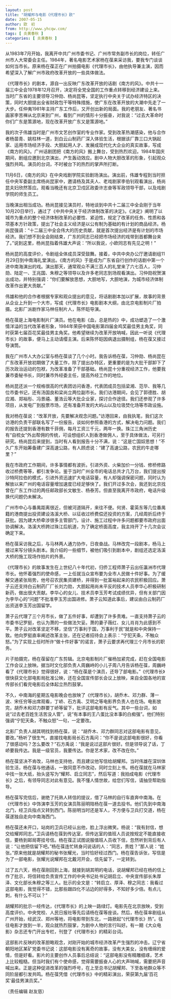 ```yaml
---
layout: post
title: "胡耀邦与电影《代理市长》欧"
date: 2007-05-15
author: 欧　初
from: http://www.yhcqw.com/
tags: [ 炎黄春秋 ]
categories: [ 炎黄春秋 ]
---
```





从1983年7月开始，我离开中共广州市委书记、广州市常务副市长的岗位，转任广州市人大常委会主任。1984年，著名电影艺术家杨在葆来采访我，要我专门谈谈如何当市长。原来杨在葆正在广州拍摄电影《代理市长》，由他执导兼主演，因而希望深入了解广州市政府改革开放的一些具体做法。


《代理市长》的剧本，源自一出反映广东改革开放的话剧《南方的风》。中共十一届三中全会1978年12月召开，决定将全党全国的工作重点转移到经济建设上来。当时广东省的主要领导习仲勋、杨尚昆等，坚定执行中央关于试办经济特区的决策，同时大胆提出全省财政包干等特殊措施，使广东在改革开放的大潮中先走了一大步。任仲夷1981年主持广东工作后，又开创出新的局面。我的老朋友、著名书画家李苦禅从北京来到广州，看到广州的情形十分振奋，对我说：“过去大革命时你们广东是策源地，现在改革开放广东又是策源地。”


我的次子伟雄当时是广州市文艺创作室的专业作家。受到改革热潮感染，他与合作者杨苗青、姚柱林一道，到白云山制药厂深入体验生活，根据该厂靠三口大锅起家、运用市场经济手段、大胆起用人才、发展成现代化大企业的真实故事，写成《南方的风》。广州话剧团把《南方的风》搬上舞台，受到热烈欢迎。1984年国庆期间，剧组应邀到北京演出，产生轰动效应。剧中人物大胆改革的形象，引起观众强烈共鸣。演员的台词，不时被台下的热烈的掌声所打断。


11月6日，《南方的风》在中央戏剧学院实验剧场演出。演出前，伟雄专程到当时担任中央军委副主席杨尚昆家中，邀请杨及其夫人、老戏剧家李伯钊观看演出，杨尚昆夫妇欣然答应。观看当晚还有北京卫戍区政委许志奋等军政领导干部，以及戏剧学院的师生员工。


当晚演出相当成功。杨尚昆接见演员时，特地谈到中共十二届三中全会刚于当年10月20日举行，通过了《中共中央关于经济体制改革的决定》。《决定》阐明了以城市为重点的整个经济体制改革的必要性、紧迫性，规定了改革的任务、性质和各项基本方针政策，提出了社会主义经济是以公有制为基础的有计划的商品经济。杨尚昆强调：“十二届三中全会伟大的历史贡献，就是首次提出经济是有计划的市场经济。我们想不到全会刚结束，广东的同志已经把市场经济的戏带到首都舞台来了。”说到这里，杨尚昆指着伟雄大声说：“所以我说，小欧同志有先见之明！”


杨尚昆的高度评价，令剧组全体成员深受鼓舞。接着，中共中央办公厅邀请剧组11月29日到中南海礼堂演出。《南方的风》于是成为广东省自行创作的话剧中第一个进中南海演出的戏。演出那天，通常观众不满三百人的礼堂来了六七百人，习仲勋、陆定一、王兆国、朱穆之等领导以及许多老同志到场观看演出。习仲勋祝贺演出成功，并特别强调：“你们要解放思想，大胆地写，大胆地演，为城市经济体制改革作出更大贡献。”


伟雄和他的合作者根据专家和观众提出的意见，将话剧剧本加以扩展，故事的背景从企业上升到一个大市，写成《代理市长》电影剧本大纲，由北京电影制片厂拍摄。北影厂派剧作家马林任制片人，陈怀皑导演。


杨在葆是上海电影制片厂演员。他在电影《血，总是热的》中，成功塑造了一个激情洋溢的当代改革者形象，1984年荣获中国电影第四届金鸡奖最佳男主角奖，同时获第七届百花奖最佳男主角奖。他希望继续为改革开放呐喊，因此一听说《代理市长》的故事，便马上主动请缨主演。后来陈怀皑因病退出摄制组，杨在葆又接过导演筒。


我在广州市人大办公室与杨在葆谈了几个小时。我告诉杨在葆，习仲勋、杨尚昆在广东改革开放初期做了大量工作，除了提出办特区，更重要的是为大批干部卸下了历次政治运动的包袱，为改革准备了干部基础。杨尚昆十分重视经济工作，他要我兼市委秘书长，同时兼市外经委主任，提高外经工作的地位。


杨尚昆还派一个规格很高的代表团访问香港，代表团成员包括梁湘、范华、我等几位市委书记，还有汤国良和梁尚立两位副市长。我们访港期间，会见了郭德胜、胡应湘、郑裕彤、冯景禧、董浩云等大批企业家，探讨合作途径。我们还参观了许多项目，从发电厂到股票市场，还有准备开发的大屿山以及垃圾焚化场等市政设施。


我对杨在葆说：“改革开放，先要解决观念问题。”访港回来，由我执笔，我们这次访港的负责干部联名写了一份报告，谈如何参照香港的方式，解决电力问题。我们的报告还提到香港有数千菲佣，每月工资三千元，两年一换。珠江三角洲历史有“自梳女”外出帮佣的传统，可设想组织人到香港做佣人，至于具体做法，可另行研究。杨尚昆后来提到，当时有人看到报告十分不满，说：“这是亡国奴思想！”不久广东开始筹备建广深高速公路，有人顾虑说：“建了高速公路，农民的牛走哪里？”


我在市政府工作期间，许多事情都有波折。引进外资、火柴加价一分钱、修桥修路收过桥费等等，都引发争论。鉴于当时广州全市的电话总共才几万台，我们提出按沙特阿拉伯的模式，引进外资迅速扩大电话容量，有人却强调保密问题，同时认为解放以来广州的电话容量增加速度已经足够快了。我们开过多次会，我还到北京找曾在广东工作过的两任邮政部长文敏生、杨泰芳。但直至我离开市政府，电话升级换代问题仍未解决。


广州市中心与番禺距离很近，但被河道隔开，来往不便。何贤、霍英东等几位番禺籍的港商提出投资建设洛溪大桥、以征收过桥费偿还投资的方案，几经周折后终于获批。因为建大桥牵涉很多主管部门，设计、施工过程中许多问题都要市政府出面协调解决。洛溪大桥跨过珠江后航道，为了确定桥面高度，我主持开了十几次会议确定下来。


杨在葆采访我之后，与马林两人通力协作，日夜奋战。马林改完一段剧本，杨马上接过来写分镜头剧本。我介绍的一些细节，被他们吸引到剧本中，剧组还选定洛溪大桥的施工现场作拍片的外景。


《代理市长》的故事发生在上世纪八十年代初，归侨工程师萧子云出任瀛洲市代理市长。他怀着强烈的使命感，一上任就当众宣布要为全市人民做十件好事。为了缓解交通紧张局势，他号召农民集资建桥，并得到一批富裕起来的农民积极回应。萧子云还支持白云制药厂厂长刘力勋，大胆起用尚未平反的技术人员李华心积极研制新药，做出很大贡献。李华心的女儿、技术员李玉芳考试成绩优异，但有关部门因为李华心的“问题”不批准李玉芳出国进修。萧子云知道此事后，建议由白云制药厂出资送李玉芳出国留学。


萧子云代理了三个月市长，做了五件好事，却遭到了许多责难。一直支持萧子云的市委书记罗挺，也认为萧的一些做法欠妥。萧的妻子薇红、女儿肖肖为此感到不平。萧子云对改革坚定不移，坚信“万事利于国，万事利于民”就是和中央保持一致。他向罗挺直率阐述改革主张，还在记者招待会上表示：“宁犯天条，不触众怒。”为了实现上任时所许“做十件好事”的诺言，萧子云要求再代理三个月市长的职务。


片子拍摄完，杨在葆留在广东剪辑。北京电影制片厂催杨加紧完成，赶在全国电影工作会议上放映。据当时文化部负责人周巍峙的小儿子周八月告诉杨在葆，周巍峙看了《代理市长》觉得很好，说：“杨在葆是个演员，还导了部电影。”《代理市长》很快获文化部电影局批准公映，还在全国宣传部长会议上放映，来自全国各地的宣传部长们看完电影后全体起立热烈鼓掌。


不久，中南海的星期五电影晚会也放映了《代理市长》，胡乔木、邓力群、薄一波、宋任穷等出席观看，丁峤、石方禹、艾明之等电影界负责人也在场。电影放完，胡乔木和邓力群要丁峤等留下，批评这部电影有反气。其中一些台词，如说“过去老百姓生活苦没人管”，说“有本事的王八蛋比没本事的白痴强”。他们特别强调“宁犯天条，不触众怒”一句，一定要改。


北影厂负责人胡其明找到杨在葆，说：“胡乔木、邓力群同志对这部电影有意见，要改。”杨听了很生气，直接找电影局长石方禹问：“你不是说这部电影很好，你看了很感动吗？怎么要改？”石方禹说：“我是说过这部片很好。但是领导说了话，丁峤要我传达。我是一级官员，我要传达。你是艺术家，改不改在你。”


杨在葆坚决不肯改，马林也支持他，而且建议他写信给胡耀邦。当时伟雄在深圳体验生活，杨在葆与他通话，一致同意不作改动，同时立刻上书。杨在葆就在马林家中找一张大纸，抬头竖写为“耀邦、启立同志”，然后写道：我拍成电影《代理市长》之后，有领导同志对此有意见。我不懂人情世故，给您们写信，请抽空帮助指导。


杨在葆写完信后，谢绝了托熟人转信的提议，借了马林的自行车直奔中南海。在《代理市长》中饰演李玉芳的女演员陈丽明陪杨在葆一道去投书。他们先到中南海北门，经卫兵指点又转到西门。陈丽明当时还是军人，不方便与卫兵打交道，杨在葆遂独自走向中南海西门。


杨在葆还未开口，站岗的卫兵已经认出他，脸上浮出微笑。杨说：“我有封信，想交给耀邦同志。”卫兵请杨在葆到传达室，但传达室的值班人员说按规定不能直接收信，要杨到邮局寄挂号信。杨在葆正试图说服值班人员收下信，忽然听到背后有人说：“让他把信留下吧。”杨在葆连忙转身问说话的人：“同志，贵姓？”那人说：“姓张。”原来他就是胡耀邦的秘书张耀光，当时恰好经过西门。杨在葆告诉张，写信是为了一部电影，张耀光说耀邦在北戴河开会，信先留下，一定转到。


过了五六天，杨在葆刚回到上海，就接到胡其明的电话，说胡耀邦已经在杨的信上作了批示，将信转给负责宣传工作的中央书记处书记胡启立、中央宣传部长朱厚泽、文化部长朱穆之等三人。批示的全文是：“转启立、厚泽、穆之同志：我看过这部电影，我觉得不错，比那些跟四化不沾边的好得多，不知好多少倍。有点儿刺，有什么不可以？”


胡耀邦的批示一经传达，《代理市长》的上映一路绿灯。电影先在北京放映，受到高度评价。中央党校、人民日报社等先后请杨在葆等座谈。然后，杨在葆率剧组从广州开始，经武汉、郑州等地，将电影带到东北，一路掀起“《代理市长》热”。往往电影才放到一半，观众就热烈鼓掌，为剧中人物的言行叫好。有一期《大众电影》杂志还专门开出专栏，刊登了《代理市长》的精彩台词。


这部影片反映的改革胆略观念，对刚开始的城市经济改革产生强烈的冲击。辽宁省朝阳地区某矿党委书记说：这部电影没有离奇的故事，没有大美女，没有缠绵的爱情，但是好看。影片的主要创作人员事后总结说：“这部电影没有精雕细琢，艺术上比较粗糙。但当时我们有个使命感，觉得需要振奋人心的大声呐喊，需要把声音喊出来。正是这种促进改革的强烈呼号，在上至总书记胡耀邦、下至各地群众等不同阶层都引发共鸣。杨在葆凭借《代理市长》中的精彩演出，荣获第九届‘百花奖’最佳男演员奖。”

（责任编辑 赵友慈）


